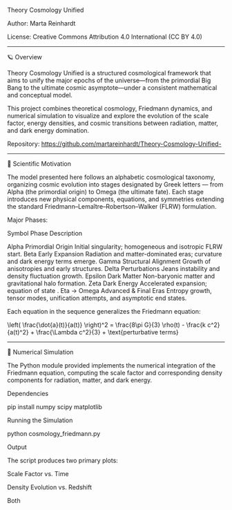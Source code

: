 
Theory Cosmology Unified

Author: Marta Reinhardt

License: Creative Commons Attribution 4.0 International (CC BY 4.0)


---

🪐 Overview

Theory Cosmology Unified is a structured cosmological framework that aims to unify the major epochs of the universe—from the primordial Big Bang to the ultimate cosmic asymptote—under a consistent mathematical and conceptual model.

This project combines theoretical cosmology, Friedmann dynamics, and numerical simulation to visualize and explore the evolution of the scale factor, energy densities, and cosmic transitions between radiation, matter, and dark energy domination.

Repository: https://github.com/martareinhardt/Theory-Cosmology-Unified-


---

🔭 Scientific Motivation

The model presented here follows an alphabetic cosmological taxonomy, organizing cosmic evolution into stages designated by Greek letters — from Alpha (the primordial origin) to Omega (the ultimate fate). Each stage introduces new physical components, equations, and symmetries extending the standard Friedmann–Lemaître–Robertson–Walker (FLRW) formulation.

Major Phases:

Symbol	Phase	Description

Alpha	Primordial Origin	Initial singularity; homogeneous and isotropic FLRW start.
Beta	Early Expansion	Radiation and matter-dominated eras; curvature and dark energy terms emerge.
Gamma	Structural Alignment	Growth of anisotropies and early structures.
Delta	Perturbations	Jeans instability and density fluctuation growth.
Epsilon	Dark Matter	Non-baryonic matter and gravitational halo formation.
Zeta	Dark Energy	Accelerated expansion; equation of state .
Eta → Omega	Advanced & Final Eras	Entropy growth, tensor modes, unification attempts, and asymptotic end states.


Each equation in the sequence generalizes the Friedmann equation:

\left( \frac{\dot{a}(t)}{a(t)} \right)^2 = \frac{8\pi G}{3} \rho(t) - \frac{k c^2}{a(t)^2} + \frac{\Lambda c^2}{3} + \text{perturbative terms}


---

🧮 Numerical Simulation

The Python module provided implements the numerical integration of the Friedmann equation, computing the scale factor  and corresponding density components for radiation, matter, and dark energy.

Dependencies

pip install numpy scipy matplotlib

Running the Simulation

python cosmology_friedmann.py

Output

The script produces two primary plots:

Scale Factor vs. Time 

Density Evolution vs. Redshift 


Both


